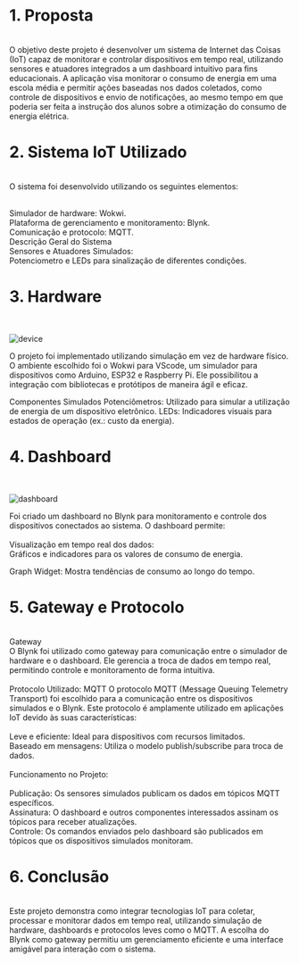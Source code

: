 <p><h1>1. Proposta</h1><br>
O objetivo deste projeto é desenvolver um sistema de Internet das Coisas (IoT) capaz de monitorar e controlar dispositivos em tempo real, utilizando sensores e atuadores integrados a um dashboard intuitivo para fins educacionais. A aplicação visa monitorar o consumo de energia em uma escola média e permitir ações baseadas nos dados coletados, como controle de dispositivos e envio de notificações, ao mesmo tempo em que poderia ser feita a instrução dos alunos sobre a otimização do consumo de energia elétrica.
</p>

<p><h1>2. Sistema IoT Utilizado</h1><br>
O sistema foi desenvolvido utilizando os seguintes elementos:

<br>Simulador de hardware: Wokwi.
<br>Plataforma de gerenciamento e monitoramento: Blynk.
<br>Comunicação e protocolo: MQTT.
<br>Descrição Geral do Sistema
<br>Sensores e Atuadores Simulados:
<br>Potenciometro e LEDs para sinalização de diferentes condições.
</p>

<p><h1>3. Hardware</h1><br>

![device](https://github.com/user-attachments/assets/cd3b280f-f4db-41ef-8518-e4759a40e0a7)

  
O projeto foi implementado utilizando simulação em vez de hardware físico. O ambiente escolhido foi o Wokwi para VScode, um simulador para dispositivos como Arduino, ESP32 e Raspberry Pi. Ele possibilitou a integração com bibliotecas e protótipos de maneira ágil e eficaz.


Componentes Simulados
Potenciômetros: Utilizado para simular a utilização de energia de um dispositivo eletrônico.
LEDs: Indicadores visuais para estados de operação (ex.: custo da energia).
</p>

<p><h1>4. Dashboard</h1><br>

![dashboard](https://github.com/user-attachments/assets/8115cbd9-633e-4bcc-8d29-e5933e70a692)

  
Foi criado um dashboard no Blynk para monitoramento e controle dos dispositivos conectados ao sistema. O dashboard permite:
<br>
<br>Visualização em tempo real dos dados:
<br>Gráficos e indicadores para os valores de consumo de energia.

Graph Widget: Mostra tendências de consumo ao longo do tempo.
</p>

<p><h1>5. Gateway e Protocolo</h1><br>
Gateway<br>
O Blynk foi utilizado como gateway para comunicação entre o simulador de hardware e o dashboard. Ele gerencia a troca de dados em tempo real, permitindo controle e monitoramento de forma intuitiva.
<br><br>
Protocolo Utilizado: MQTT
O protocolo MQTT (Message Queuing Telemetry Transport) foi escolhido para a comunicação entre os dispositivos simulados e o Blynk. Este protocolo é amplamente utilizado em aplicações IoT devido às suas características:
<br><br>
Leve e eficiente: Ideal para dispositivos com recursos limitados.<br>
Baseado em mensagens: Utiliza o modelo publish/subscribe para troca de dados.
<br><br>
Funcionamento no Projeto:
<br><br>
Publicação: Os sensores simulados publicam os dados em tópicos MQTT específicos.<br>
Assinatura: O dashboard e outros componentes interessados assinam os tópicos para receber atualizações.<br>
Controle: Os comandos enviados pelo dashboard são publicados em tópicos que os dispositivos simulados monitoram.
</p>

<p><h1>6. Conclusão</h1><br>
Este projeto demonstra como integrar tecnologias IoT para coletar, processar e monitorar dados em tempo real, utilizando simulação de hardware, dashboards e protocolos leves como o MQTT. A escolha do Blynk como gateway permitiu um gerenciamento eficiente e uma interface amigável para interação com o sistema.
</p>
